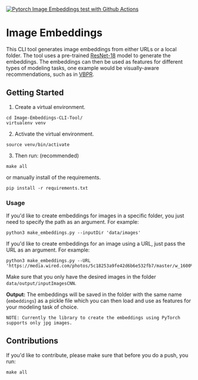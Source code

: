 [![Pytorch Image Embeddings test with Github Actions](https://github.com/omartinez182/Image-Embeddings-CLI-Tool/actions/workflows/main.yml/badge.svg?branch=main)](https://github.com/omartinez182/Image-Embeddings-CLI-Tool/actions/workflows/main.yml)

# Image Embeddings
 
This CLI tool generates image embeddings from either URLs or a local folder. The tool uses a pre-trained [ResNet-18](https://pytorch.org/hub/pytorch_vision_resnet/) model to generate the embeddings. The embeddings can then be used as features for different types of modeling tasks, one example would be visually-aware recommendations, such as in [VBPR](https://arxiv.org/pdf/1510.01784.pdf).


## Getting Started


1) Create a virtual environment.

```
cd Image-Embeddings-CLI-Tool/
virtualenv venv
```

2) Activate the virtual environment.

```
source venv/bin/activate
```

3) Then run: (recommended)

```
make all
```

or manually install of the requirements.

```
pip install -r requirements.txt
```

### Usage

If you'd like to create embeddings for images in a specific folder, you just need to specify the path as an argument. For example:

```
python3 make_embeddings.py --inputDir 'data/images'
```

If you'd like to create embeddings for an image using a URL, just pass the URL as an argument. For example:

```
python3 make_embeddings.py --URL 'https://media.wired.com/photos/5c18253a9fe42d6b6e532fb7/master/w_1600%2Cc_limit/%2520hornless%2520heritage_nikita%2520teryoshin_1.jpg'
```

Make sure that you only have the desired images in the folder ```data/output/inputImagesCNN```. 

**Output:** The embeddings will be saved in the folder with the same name (```embeddings```) as a pickle file which you can then load and use as features for your modeling task of choice.

```NOTE: Currently the library to create the embeddings using PyTorch supports only jpg images.```


## Contributions

If you'd like to contribute, please make sure that before you do a push, you run:

```make all```